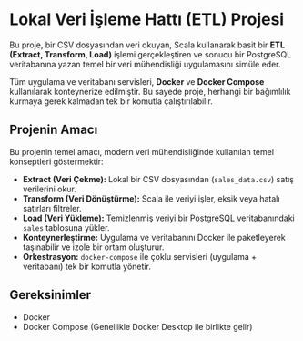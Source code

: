 # Lokal Veri İşleme Hattı (ETL) Projesi

Bu proje, bir CSV dosyasından veri okuyan, Scala kullanarak basit bir **ETL (Extract, Transform, Load)** işlemi gerçekleştiren ve sonucu bir PostgreSQL veritabanına yazan temel bir veri mühendisliği uygulamasını simüle eder.

Tüm uygulama ve veritabanı servisleri, **Docker** ve **Docker Compose** kullanılarak konteynerize edilmiştir. Bu sayede proje, herhangi bir bağımlılık kurmaya gerek kalmadan tek bir komutla çalıştırılabilir.

## Projenin Amacı

Bu projenin temel amacı, modern veri mühendisliğinde kullanılan temel konseptleri göstermektir:
- **Extract (Veri Çekme):** Lokal bir CSV dosyasından (`sales_data.csv`) satış verilerini okur.
- **Transform (Veri Dönüştürme):** Scala ile veriyi işler, eksik veya hatalı satırları filtreler.
- **Load (Veri Yükleme):** Temizlenmiş veriyi bir PostgreSQL veritabanındaki `sales` tablosuna yükler.
- **Konteynerleştirme:** Uygulama ve veritabanını Docker ile paketleyerek taşınabilir ve izole bir ortam oluşturur.
- **Orkestrasyon:** `docker-compose` ile çoklu servisleri (uygulama + veritabanı) tek bir komutla yönetir.

## Gereksinimler
- Docker
- Docker Compose (Genellikle Docker Desktop ile birlikte gelir)


```
